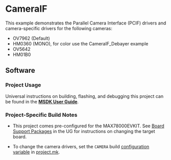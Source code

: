 # CameraIF

This example demonstrates the Parallel Camera Interface (PCIF) drivers and camera-specific drivers for the following cameras:

* OV7962 (Default)
* HM0360 (MONO), for color use the CameraIF_Debayer example
* OV5642
* HM01B0

## Software

### Project Usage

Universal instructions on building, flashing, and debugging this project can be found in the **[MSDK User Guide](https://analog-devices-msdk.github.io/msdk/USERGUIDE/)**.

### Project-Specific Build Notes

* This project comes pre-configured for the MAX78000EVKIT.  See [Board Support Packages](https://analog-devices-msdk.github.io/msdk/USERGUIDE/#board-support-packages) in the UG for instructions on changing the target board.

* To change the camera drivers, set the `CAMERA` build [configuration variable](.vscode/README.md#build-configuration) in [project.mk](project.mk).
